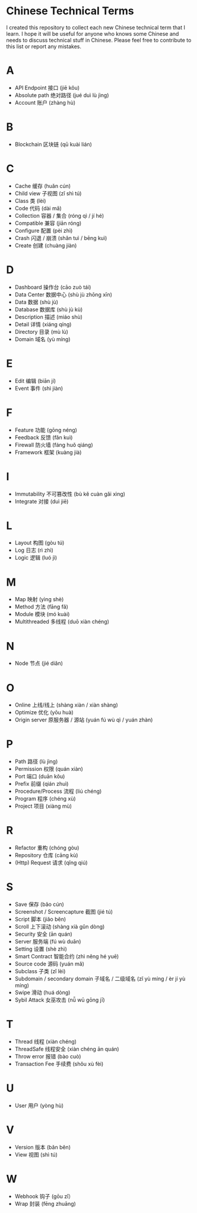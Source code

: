 # Chinese Technical Terms
I created this repository to collect each new Chinese technical term that I learn. I hope it will be useful for anyone who knows some Chinese and needs to discuss technical stuff in Chinese. Please feel free to contribute to this list or report any mistakes.  

# A

- API Endpoint 接口 (jiē kǒu) 
- Absolute path 绝对路径 (jué duì  lù jìng)
- Account 账户 (zhàng hù)

# B

- Blockchain 区块链 (qū kuài lián) 

# C

- Cache 缓存 (huǎn cún)
- Child view 子视图 (zǐ  shì tú)
- Class 类 (lèi)
- Code 代码 (dài mǎ)
- Collection 容器 / 集合 (róng qì / jí hé)
- Compatible 兼容 (jiān róng)
- Configure 配置 (pèi zhì)
- Crash 闪退 / 崩溃 (shǎn tuì / bēng kuì)
- Create 创建 (chuàng jiàn)

# D

- Dashboard 操作台 (cāo zuò tái)
- Data Center 数据中心 (shù jù  zhōng xīn)
- Data 数据 (shù jù)
- Database 数据库 (shù jù kù)
- Description 描述 (miáo shù)
- Detail 详情 (xiáng qíng)
- Directory 目录 (mù lù)
- Domain 域名 (yù míng) 

# E

- Edit 编辑 (biān jí)
- Event 事件 (shì jiàn)

# F

- Feature 功能 (gōng néng)
- Feedback 反馈 (fǎn kuì) 
- Firewall 防火墙 (fáng huǒ qiáng)
- Framework 框架 (kuàng jià)

# I

- Immutability 不可篡改性 (bù kě cuàn gǎi xìng)
- Integrate 对接 (duì jiē)

# L

- Layout 构图 (gòu tú)
- Log 日志 (rì zhì)
- Logic 逻辑 (luó jì) 

# M

- Map 映射 (yìng shè)
- Method 方法 (fāng fǎ)
- Module 模块 (mó kuài)
- Multithreaded 多线程 (duō xiàn chéng) 

# N

- Node 节点 (jié diǎn)

# O

- Online 上线/线上 (shàng xiàn / xiàn shàng)
- Optimize 优化 (yōu huà)
- Origin server 原服务器 / 源站 (yuán fú wù qì / yuán zhàn)

# P

- Path 路径 (lù jìng)
- Permission 权限 (quán xiàn)
- Port 端口 (duān kǒu)
- Prefix 前缀 (qián zhuì)
- Procedure/Process 流程 (liú chéng)
- Program 程序 (chéng xù)
- Project 项目 (xiàng mù) 

# R

- Refactor 重构 (chóng gòu)
- Repository 仓库 (cāng kù)
- (Http) Request 请求 (qǐng qiú)

# S

- Save 保存 (bǎo cún)
- Screenshot / Screencapture 截图 (jié tú) 
- Script 脚本 (jiǎo běn)
- Scroll 上下滚动 (shàng xià  gǔn dòng)
- Security 安全 (ān quán)
- Server 服务端 (fú wù duān)
- Setting 设置 (shè zhì)
- Smart Contract 智能合约 (zhì něng hé yuē)
- Source code 源码 (yuán mǎ)
- Subclass 子类 (zǐ lèi)
- Subdomain / secondary domain 子域名 / 二级域名 (zǐ  yù míng / èr jí  yù míng)
- Swipe 滑动 (huá dòng)
- Sybil Attack 女巫攻击 (nǚ wū gōng jī)
   
# T

- Thread 线程 (xiàn chéng)
- ThreadSafe 线程安全 (xiàn chéng  ān quán)
- Throw error 报错 (bào cuò)
- Transaction Fee 手续费 (shǒu xù fèi)
 
# U

- User 用户 (yòng hù)

# V

- Version 版本 (bǎn běn)
- View 视图 (shì tú)

# W

- Webhook 钩子 (gōu zǐ）
- Wrap 封装 (fēng zhuāng)
